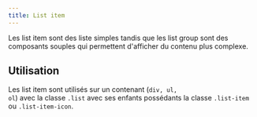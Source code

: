 ```yaml
---
title: List item
---
```


Les list item sont des liste simples tandis que les list group sont des composants souples qui permettent d'afficher du contenu plus complexe.

## Utilisation

Les list item sont utilisés sur un contenant (<code>div, ul, ol</code>) avec la classe <code>.list</code> avec ses enfants possédants la classe <code>.list-item</code> ou <code>.list-item-icon</code>.
